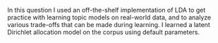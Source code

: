 In this question I used an off-the-shelf implementation of LDA to get practice with learning topic models on real-world data, and to analyze various trade-offs that can be made during learning.
I learned a latent Dirichlet allocation model on the corpus using default parameters.